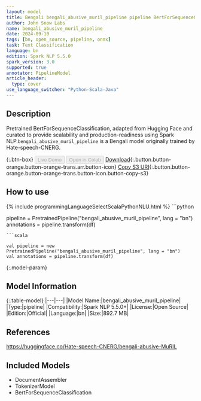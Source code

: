 ```yaml
---
layout: model
title: Bengali bengali_abusive_muril_pipeline pipeline BertForSequenceClassification from Hate-speech-CNERG
author: John Snow Labs
name: bengali_abusive_muril_pipeline
date: 2024-09-10
tags: [bn, open_source, pipeline, onnx]
task: Text Classification
language: bn
edition: Spark NLP 5.5.0
spark_version: 3.0
supported: true
annotator: PipelineModel
article_header:
  type: cover
use_language_switcher: "Python-Scala-Java"
---
```


## Description

Pretrained BertForSequenceClassification, adapted from Hugging Face and curated to provide scalability and production-readiness using Spark NLP.`bengali_abusive_muril_pipeline` is a Bengali model originally trained by Hate-speech-CNERG.

{:.btn-box}
<button class="button button-orange" disabled>Live Demo</button>
<button class="button button-orange" disabled>Open in Colab</button>
[Download](https://s3.amazonaws.com/auxdata.johnsnowlabs.com/public/models/bengali_abusive_muril_pipeline_bn_5.5.0_3.0_1725977054187.zip){:.button.button-orange.button-orange-trans.arr.button-icon}
[Copy S3 URI](s3://auxdata.johnsnowlabs.com/public/models/bengali_abusive_muril_pipeline_bn_5.5.0_3.0_1725977054187.zip){:.button.button-orange.button-orange-trans.button-icon.button-copy-s3}

## How to use



<div class="tabs-box" markdown="1">
{% include programmingLanguageSelectScalaPythonNLU.html %}
```python

pipeline = PretrainedPipeline("bengali_abusive_muril_pipeline", lang = "bn")
annotations =  pipeline.transform(df)   

```
```scala

val pipeline = new PretrainedPipeline("bengali_abusive_muril_pipeline", lang = "bn")
val annotations = pipeline.transform(df)

```
</div>

{:.model-param}
## Model Information

{:.table-model}
|---|---|
|Model Name:|bengali_abusive_muril_pipeline|
|Type:|pipeline|
|Compatibility:|Spark NLP 5.5.0+|
|License:|Open Source|
|Edition:|Official|
|Language:|bn|
|Size:|892.7 MB|

## References

https://huggingface.co/Hate-speech-CNERG/bengali-abusive-MuRIL

## Included Models

- DocumentAssembler
- TokenizerModel
- BertForSequenceClassification